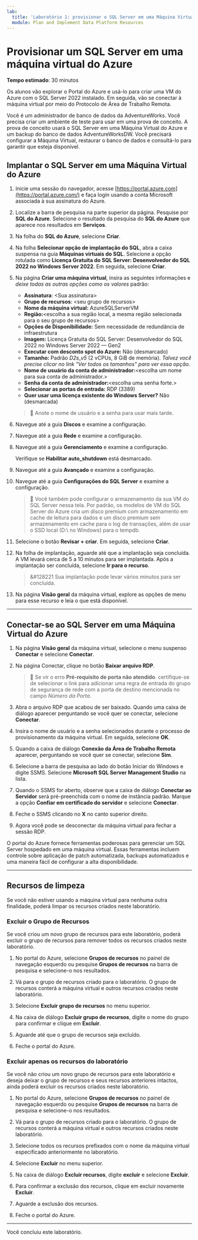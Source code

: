 ```yaml
---
lab:
  title: 'Laboratório 1: provisionar o SQL Server em uma Máquina Virtual do Azure'
  module: Plan and Implement Data Platform Resources
---
```


# Provisionar um SQL Server em uma máquina virtual do Azure

**Tempo estimado**: 30 minutos

Os alunos vão explorar o Portal do Azure e usá-lo para criar uma VM do Azure com o SQL Server 2022 instalado. Em seguida, vão se conectar à máquina virtual por meio do Protocolo de Área de Trabalho Remota.

Você é um administrador de banco de dados da AdventureWorks. Você precisa criar um ambiente de teste para usar em uma prova de conceito. A prova de conceito usará o SQL Server em uma Máquina Virtual do Azure e um backup do banco de dados AdventureWorksDW. Você precisará configurar a Máquina Virtual, restaurar o banco de dados e consultá-lo para garantir que esteja disponível.

## Implantar o SQL Server em uma Máquina Virtual do Azure

1. Inicie uma sessão do navegador, acesse [https://portal.azure.com](https://portal.azure.com/) e faça login usando a conta Microsoft associada à sua assinatura do Azure.

1. Localize a barra de pesquisa na parte superior da página. Pesquise por **SQL do Azure**. Selecione o resultado da pesquisa do **SQL do Azure** que aparece nos resultados em **Serviços**.

1. Na folha do **SQL do Azure**, selecione **Criar**.

1. Na folha **Selecionar opção de implantação do SQL**, abra a caixa suspensa na guia **Máquinas virtuais do SQL**. Selecione a opção rotulada como **Licença Gratuita do SQL Server: Desenvolvedor do SQL 2022 no Windows Server 2022**. Em seguida, selecione **Criar**.

1. Na página **Criar uma máquina virtual**, insira as seguintes informações e *deixe todas as outras opções como os valores* padrão:

    - **Assinatura**: &lt;Sua assinatura&gt;
    - **Grupo de recursos**: &lt;seu grupo de recursos&gt;
    - **Nome da máquina virtual:** AzureSQLServerVM
    - **Região:**&lt;escolha a sua região local, a mesma região selecionada para o seu grupo de recursos&gt;
    - **Opções de Disponibilidade:** Sem necessidade de redundância de infraestrutura
    - **Imagem:** Licença Gratuita do SQL Server: Desenvolvedor do SQL 2022 no Windows Server 2022 — Gen2
    - **Executar com desconto spot do Azure:** Não (desmarcado)
    - **Tamanho:** Padrão *D2s_v5* (2 vCPUs, 8 GiB de memória). *Talvez você precise clicar no link "Ver todos os tamanhos" para ver essa opção.*
    - **Nome de usuário da conta de administrador:**&lt;escolha um nome para sua conta de administrador.&gt;
    - **Senha da conta de administrador:**&lt;escolha uma senha forte.&gt;
    - **Selecionar as portas de entrada:** RDP (3389)
    - **Quer usar uma licença existente do Windows Server?** Não (desmarcada)

    > &#128221; Anote o nome de usuário e a senha para usar mais tarde.

1. Navegue até a guia **Discos** e examine a configuração.

1. Navegue até a guia **Rede** e examine a configuração.

1. Navegue até a guia **Gerenciamento** e examine a configuração.

    Verifique se **Habilitar auto_shutdown** está desmarcado.

1. Navegue até a guia **Avançado** e examine a configuração.

1. Navegue até a guia **Configurações do SQL Server** e examine a configuração.

    > &#128221; Você também pode configurar o armazenamento da sua VM do SQL Server nessa tela. Por padrão, os modelos de VM do SQL Server do Azure cria um disco premium com armazenamento em cache de leitura para dados e um disco premium sem armazenamento em cache para o log de transações, além de usar o SSD local (D:\ no Windows) para o tempdb.

1. Selecione o botão **Revisar + criar**. Em seguida, selecione **Criar**.

1. Na folha de implantação, aguarde até que a implantação seja concluída. A VM levará cerca de 5 a 10 minutos para ser implantada. Após a implantação ser concluída, selecione **Ir para o recurso**.

    > &#128221 Sua implantação pode levar vários minutos para ser concluída.

1. Na página **Visão geral** da máquina virtual, explore as opções de menu para esse recurso e leia o que está disponível.

---

## Conectar-se ao SQL Server em uma Máquina Virtual do Azure

1. Na página **Visão geral** da máquina virtual, selecione o menu suspenso **Conectar** e selecione **Conectar**.

1. Na página Conectar, clique no botão **Baixar arquivo RDP**.

    > &#128221; Se vir o erro **Pré-requisito de porta não atendido**. certifique-se de selecionar o link para adicionar uma regra de entrada do grupo de segurança de rede com a porta de destino mencionada no campo *Número da Porta*.

1. Abra o arquivo RDP que acabou de ser baixado. Quando uma caixa de diálogo aparecer perguntando se você quer se conectar, selecione **Conectar**.

1. Insira o nome de usuário e a senha selecionados durante o processo de provisionamento da máquina virtual. Em seguida, selecione **OK**.

1. Quando a caixa de diálogo **Conexão da Área de Trabalho Remota** aparecer, perguntando se você quer se conectar, selecione **Sim**.

1. Selecione a barra de pesquisa ao lado do botão Iniciar do Windows e digite SSMS. Selecione **Microsoft SQL Server Management Studio** na lista.  

1. Quando o SSMS for aberto, observe que a caixa de diálogo **Conectar ao Servidor** será pré-preenchida com o nome de instância padrão. Marque a opção **Confiar em certificado do servidor** e selecione **Conectar**.

1. Feche o SSMS clicando no **X** no canto superior direito.

1. Agora você pode se desconectar da máquina virtual para fechar a sessão RDP.

O portal do Azure fornece ferramentas poderosas para gerenciar um SQL Server hospedado em uma máquina virtual. Essas ferramentas incluem controle sobre aplicação de patch automatizada, backups automatizados e uma maneira fácil de configurar a alta disponibilidade.

---

## Recursos de limpeza

Se você não estiver usando a máquina virtual para nenhuma outra finalidade, poderá limpar os recursos criados neste laboratório.

### Excluir o Grupo de Recursos

Se você criou um novo grupo de recursos para este laboratório, poderá excluir o grupo de recursos para remover todos os recursos criados neste laboratório.

1. No portal do Azure, selecione **Grupos de recursos** no painel de navegação esquerdo ou pesquise **Grupos de recursos** na barra de pesquisa e selecione-o nos resultados.

1. Vá para o grupo de recursos criado para o laboratório. O grupo de recursos conterá a máquina virtual e outros recursos criados neste laboratório.

1. Selecione **Excluir grupo de recursos** no menu superior.

1. Na caixa de diálogo **Excluir grupo de recursos**, digite o nome do grupo para confirmar e clique em **Excluir**.

1. Aguarde até que o grupo de recursos seja excluído.

1. Feche o portal do Azure.

### Excluir apenas os recursos do laboratório

Se você não criou um novo grupo de recursos para este laboratório e deseja deixar o grupo de recursos e seus recursos anteriores intactos, ainda poderá excluir os recursos criados neste laboratório.

1. No portal do Azure, selecione **Grupos de recursos** no painel de navegação esquerdo ou pesquise **Grupos de recursos** na barra de pesquisa e selecione-o nos resultados.

1. Vá para o grupo de recursos criado para o laboratório. O grupo de recursos conterá a máquina virtual e outros recursos criados neste laboratório.

1. Selecione todos os recursos prefixados com o nome da máquina virtual especificado anteriormente no laboratório.

1. Selecione **Excluir** no menu superior.

1. Na caixa de diálogo **Excluir recursos**, digite **excluir** e selecione **Excluir**.

1. Para confirmar a exclusão dos recursos, clique em excluir novamente **Excluir**.

1. Aguarde a exclusão dos recursos.

1. Feche o portal do Azure.

---

Você concluiu este laboratório.
